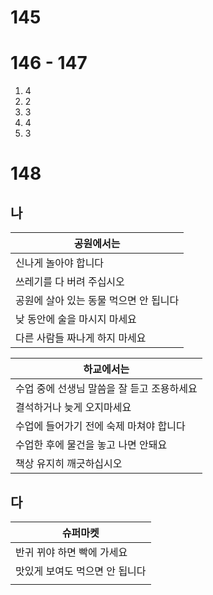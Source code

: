# 145
# 146 - 147
1. 4
2. 2
3. 3
4. 4
5. 3
# 148
## 나

| 공원에서는                  |
| ---------------------- |
| 신나게 놀아야 합니다            |
| 쓰레기를 다 버려 주십시오         |
| 공원에 살아 있는 동물 먹으면 안 됩니다 |
| 낮 동안에 술을 마시지 마세요       |
| 다른 사람들 짜나게 하지 마세요      |

| 하교에서는                    |
| ------------------------ |
| 수업 중에 선생님 말씀을 잘 듣고 조용하세요 |
| 결석하거나 늦게 오지마세요           |
| 수업에 들어가기 전에 숙제 마쳐야 합니다   |
| 수업한 후에 물건을 놓고 나면 안돼요     |
| 책상 유지히 깨긋하십시오            |
## 다
| 슈퍼마켓              |
| ----------------- |
| 반귀 뀌야 하면 빡에 가세요   |
| 맛있게 보여도 먹으면 안 됩니다 |
|                   |